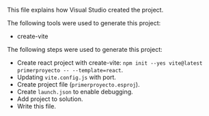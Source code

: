 This file explains how Visual Studio created the project.

The following tools were used to generate this project:
- create-vite

The following steps were used to generate this project:
- Create react project with create-vite: `npm init --yes vite@latest primerproyecto -- --template=react`.
- Updating `vite.config.js` with port.
- Create project file (`primerproyecto.esproj`).
- Create `launch.json` to enable debugging.
- Add project to solution.
- Write this file.
